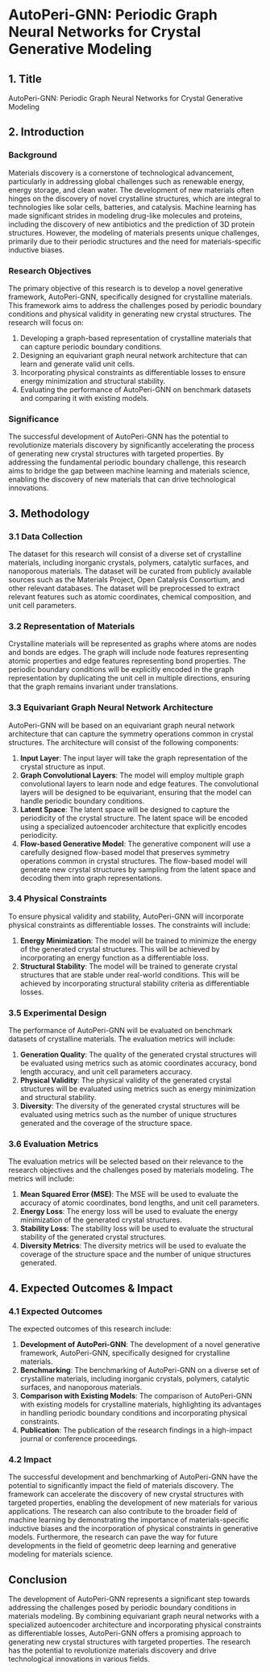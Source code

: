 # AutoPeri-GNN: Periodic Graph Neural Networks for Crystal Generative Modeling

## 1. Title

AutoPeri-GNN: Periodic Graph Neural Networks for Crystal Generative Modeling

## 2. Introduction

### Background

Materials discovery is a cornerstone of technological advancement, particularly in addressing global challenges such as renewable energy, energy storage, and clean water. The development of new materials often hinges on the discovery of novel crystalline structures, which are integral to technologies like solar cells, batteries, and catalysis. Machine learning has made significant strides in modeling drug-like molecules and proteins, including the discovery of new antibiotics and the prediction of 3D protein structures. However, the modeling of materials presents unique challenges, primarily due to their periodic structures and the need for materials-specific inductive biases.

### Research Objectives

The primary objective of this research is to develop a novel generative framework, AutoPeri-GNN, specifically designed for crystalline materials. This framework aims to address the challenges posed by periodic boundary conditions and physical validity in generating new crystal structures. The research will focus on:

1. Developing a graph-based representation of crystalline materials that can capture periodic boundary conditions.
2. Designing an equivariant graph neural network architecture that can learn and generate valid unit cells.
3. Incorporating physical constraints as differentiable losses to ensure energy minimization and structural stability.
4. Evaluating the performance of AutoPeri-GNN on benchmark datasets and comparing it with existing models.

### Significance

The successful development of AutoPeri-GNN has the potential to revolutionize materials discovery by significantly accelerating the process of generating new crystal structures with targeted properties. By addressing the fundamental periodic boundary challenge, this research aims to bridge the gap between machine learning and materials science, enabling the discovery of new materials that can drive technological innovations.

## 3. Methodology

### 3.1 Data Collection

The dataset for this research will consist of a diverse set of crystalline materials, including inorganic crystals, polymers, catalytic surfaces, and nanoporous materials. The dataset will be curated from publicly available sources such as the Materials Project, Open Catalysis Consortium, and other relevant databases. The dataset will be preprocessed to extract relevant features such as atomic coordinates, chemical composition, and unit cell parameters.

### 3.2 Representation of Materials

Crystalline materials will be represented as graphs where atoms are nodes and bonds are edges. The graph will include node features representing atomic properties and edge features representing bond properties. The periodic boundary conditions will be explicitly encoded in the graph representation by duplicating the unit cell in multiple directions, ensuring that the graph remains invariant under translations.

### 3.3 Equivariant Graph Neural Network Architecture

AutoPeri-GNN will be based on an equivariant graph neural network architecture that can capture the symmetry operations common in crystal structures. The architecture will consist of the following components:

1. **Input Layer**: The input layer will take the graph representation of the crystal structure as input.
2. **Graph Convolutional Layers**: The model will employ multiple graph convolutional layers to learn node and edge features. The convolutional layers will be designed to be equivariant, ensuring that the model can handle periodic boundary conditions.
3. **Latent Space**: The latent space will be designed to capture the periodicity of the crystal structure. The latent space will be encoded using a specialized autoencoder architecture that explicitly encodes periodicity.
4. **Flow-based Generative Model**: The generative component will use a carefully designed flow-based model that preserves symmetry operations common in crystal structures. The flow-based model will generate new crystal structures by sampling from the latent space and decoding them into graph representations.

### 3.4 Physical Constraints

To ensure physical validity and stability, AutoPeri-GNN will incorporate physical constraints as differentiable losses. The constraints will include:

1. **Energy Minimization**: The model will be trained to minimize the energy of the generated crystal structures. This will be achieved by incorporating an energy function as a differentiable loss.
2. **Structural Stability**: The model will be trained to generate crystal structures that are stable under real-world conditions. This will be achieved by incorporating structural stability criteria as differentiable losses.

### 3.5 Experimental Design

The performance of AutoPeri-GNN will be evaluated on benchmark datasets of crystalline materials. The evaluation metrics will include:

1. **Generation Quality**: The quality of the generated crystal structures will be evaluated using metrics such as atomic coordinates accuracy, bond length accuracy, and unit cell parameters accuracy.
2. **Physical Validity**: The physical validity of the generated crystal structures will be evaluated using metrics such as energy minimization and structural stability.
3. **Diversity**: The diversity of the generated crystal structures will be evaluated using metrics such as the number of unique structures generated and the coverage of the structure space.

### 3.6 Evaluation Metrics

The evaluation metrics will be selected based on their relevance to the research objectives and the challenges posed by materials modeling. The metrics will include:

1. **Mean Squared Error (MSE)**: The MSE will be used to evaluate the accuracy of atomic coordinates, bond lengths, and unit cell parameters.
2. **Energy Loss**: The energy loss will be used to evaluate the energy minimization of the generated crystal structures.
3. **Stability Loss**: The stability loss will be used to evaluate the structural stability of the generated crystal structures.
4. **Diversity Metrics**: The diversity metrics will be used to evaluate the coverage of the structure space and the number of unique structures generated.

## 4. Expected Outcomes & Impact

### 4.1 Expected Outcomes

The expected outcomes of this research include:

1. **Development of AutoPeri-GNN**: The development of a novel generative framework, AutoPeri-GNN, specifically designed for crystalline materials.
2. **Benchmarking**: The benchmarking of AutoPeri-GNN on a diverse set of crystalline materials, including inorganic crystals, polymers, catalytic surfaces, and nanoporous materials.
3. **Comparison with Existing Models**: The comparison of AutoPeri-GNN with existing models for crystalline materials, highlighting its advantages in handling periodic boundary conditions and incorporating physical constraints.
4. **Publication**: The publication of the research findings in a high-impact journal or conference proceedings.

### 4.2 Impact

The successful development and benchmarking of AutoPeri-GNN have the potential to significantly impact the field of materials discovery. The framework can accelerate the discovery of new crystal structures with targeted properties, enabling the development of new materials for various applications. The research can also contribute to the broader field of machine learning by demonstrating the importance of materials-specific inductive biases and the incorporation of physical constraints in generative models. Furthermore, the research can pave the way for future developments in the field of geometric deep learning and generative modeling for materials science.

## Conclusion

The development of AutoPeri-GNN represents a significant step towards addressing the challenges posed by periodic boundary conditions in materials modeling. By combining equivariant graph neural networks with a specialized autoencoder architecture and incorporating physical constraints as differentiable losses, AutoPeri-GNN offers a promising approach to generating new crystal structures with targeted properties. The research has the potential to revolutionize materials discovery and drive technological innovations in various fields.